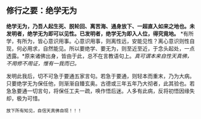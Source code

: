 ## 修行之要：绝学无为

**绝学无为，乃吾人起生死、脱轮回、离苦海、通身放下、一超直入如来之地也。未发明者，绝学无为即可以见性。已发明者，绝学无为即入人位，得究竟地。** *有所学，有所为，皆心意识用事。心意识用事，则离性远，安能见性？离心意识则性自现，何必用求，自然能见。所以要绝学、要无为，则至近至近，于念头起处，一点透露。*原来诸佛出身，皆由于此，总不在言教语句上。*真可谓本来自性天真佛，不用修不用证，惟有一我而已。*

发明此我后，切不可急于要通五家言句。若急于要通，则轻本而重末，乃为大病。只要绝学无为保任他，则渐渐自臻玄奥。古德或三年五年乃大彻者，此其验也。若急急要通一切言句，将保任工夫一疏，唤作悟后迷。人多有此病，反将初悟因缘失却，极为可惜。

```yang
放下所有知见，自信天真佛自现！！！
```



